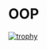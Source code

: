 # OOP
 
[![trophy](https://github-profile-trophy.vercel.app/?username=Hadar933)](https://github.com/ryo-ma/github-profile-trophy)
